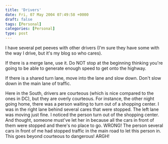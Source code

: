 ```yaml
---
title: 'Drivers'
date: Fri, 07 May 2004 07:49:58 +0000
draft: false
tags: [Personal]
categories: [Personal]
type: post
---
```


I have several pet peeves with other drivers (I'm sure they have some with the way I drive, but it's my blog so who cares).

If there is a merge lane, use it. Do NOT stop at the beginning thinking you're going to be able to generate enough speed to get onto the highway.

If there is a shared turn lane, move into the lane and slow down. Don't slow down in the main lane of traffic.

Here in the South, drivers are courteous (which is nice compared to the ones in DC), but they are overly courteous. For instance, the other night going home, there was a person waiting to turn out of a shopping center. I was in the right lane behind several cares that were stopped. The left lane was moving just fine. I noticed the person turn out of the shopping center. And thought, someone must've let her in because all the cars in front of them were stopped and there's no place to go. WRONG! The person several cars in front of me had stopped traffic in the main road to let this person in. This goes beyond courteous to dangerous! ARGH!